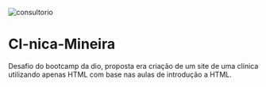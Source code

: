 ![consultorio](https://user-images.githubusercontent.com/94135584/210279156-c0acf89c-8a3d-4478-9c70-e487d2260d65.jpg)
# Cl-nica-Mineira
Desafio do bootcamp da dio, proposta era criação de um site de uma clínica utilizando apenas HTML com base nas aulas de introdução a HTML.

